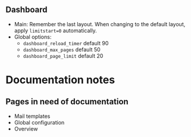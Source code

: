 ## Dashboard

* Main: Remember the last layout. When changing to the default layout, apply `limitstart=0` automatically. 
* Global options:
    * `dashboard_reload_timer` default 90
    * `dashboard_max_pages` default 50
    * `dashboard_page_limit` default 20


# Documentation notes

## Pages in need of documentation

* Mail templates
* Global configuration
* Overview
